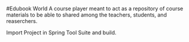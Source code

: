 #Edubook World
A course player meant to act as a repository of course materials to be able to shared among the teachers, students, and reaserchers.

Import Project in Spring Tool Suite and build.
